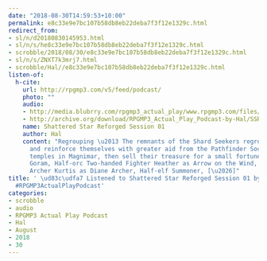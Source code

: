 ```yaml
---
date: "2018-08-30T14:59:53+10:00"
permalink: e8c33e9e7bc107b58db8eb22deba7f3f12e1329c.html
redirect_from:
- sl/n/d20180830145953.html
- sl/n/s/he8c33e9e7bc107b58db8eb22deba7f3f12e1329c.html
- scrobble/2018/08/30/e8c33e9e7bc107b58db8eb22deba7f3f12e1329c.html
- sl/n/s/ZNXT7k3mrj7.html
- scrobble/Hal//e8c33e9e7bc107b58db8eb22deba7f3f12e1329c.html
listen-of:
  h-cite:
    url: http://rpgmp3.com/v5/feed/podcast/
    photo: ""
    audio:
    - http://media.blubrry.com/rpgmp3_actual_play/www.rpgmp3.com/files/game_recordings/Yorkton_Gamer_Guild/SSR_Session_01.mp3
    - http://archive.org/download/RPGMP3_Actual_Play_Podcast-by-Hal/SSR_Session_01.mp3
    name: Shattered Star Reforged Session 01
    author: Hal
    content: "Regrouping \u2013 The remnants of the Shard Seekers regroup in Magnimar
      and reinforce themselves with greater aid from the Pathfinder Society and the
      temples in Magnimar, then sell their treasure for a small fortune. Thing as
      Goram, Half-orc Two-handed Fighter Heather as Arrow on the Wind, Shoanti Zen
      Archer Kurtis as Diane Archer, Half-elf Summoner, [\u2026]"
title: ' \ud83c\udfa7 Listened to Shattered Star Reforged Session 01 by @rpgmp3 From
  #RPGMP3ActualPlayPodcast'
categories:
- scrobble
- audio
- RPGMP3 Actual Play Podcast
- Hal
- August
- 2018
- 30
---
```

